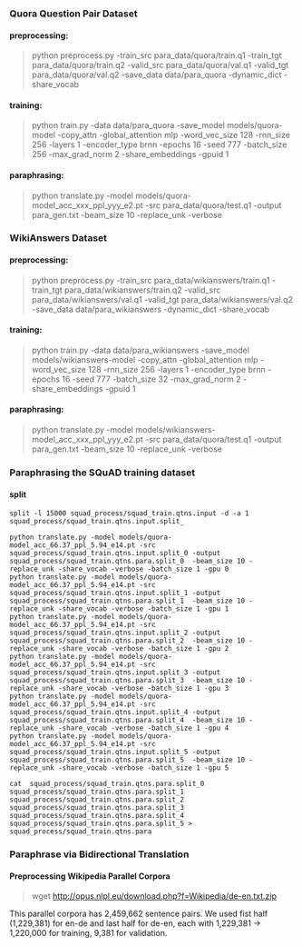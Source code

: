 ### Quora Question Pair Dataset  

#### preprocessing: 

> python preprocess.py -train_src para_data/quora/train.q1 -train_tgt para_data/quora/train.q2  -valid_src para_data/quora/val.q1 -valid_tgt para_data/quora/val.q2 -save_data data/para_quora -dynamic_dict -share_vocab

#### training:

> python train.py -data data/para_quora -save_model models/quora-model -copy_attn -global_attention mlp -word_vec_size 128 -rnn_size 256 -layers 1 -encoder_type brnn -epochs 16 -seed 777 -batch_size 256 -max_grad_norm 2 -share_embeddings -gpuid 1


#### paraphrasing:

> python translate.py -model models/quora-model_acc_xxx_ppl_yyy_e2.pt -src para_data/quora/test.q1 -output para_gen.txt  -beam_size 10 -replace_unk -verbose


### WikiAnswers Dataset
#### preprocessing:


> python preprocess.py -train_src para_data/wikianswers/train.q1 -train_tgt para_data/wikianswers/train.q2  -valid_src para_data/wikianswers/val.q1 -valid_tgt para_data/wikianswers/val.q2 -save_data data/para_wikianswers -dynamic_dict -share_vocab


#### training:


> python train.py -data data/para_wikianswers -save_model models/wikianswers-model -copy_attn -global_attention mlp -word_vec_size 128 -rnn_size 256 -layers 1 -encoder_type brnn -epochs 16 -seed 777 -batch_size 32 -max_grad_norm 2 -share_embeddings -gpuid 1


#### paraphrasing:
 
> python translate.py -model models/wikianswers-model_acc_xxx_ppl_yyy_e2.pt -src para_data/quora/test.q1 -output para_gen.txt  -beam_size 10 -replace_unk -verbose
 


### Paraphrasing the SQuAD training dataset

#### split
```
split -l 15000 squad_process/squad_train.qtns.input -d -a 1 squad_process/squad_train.qtns.input.split_ 

python translate.py -model models/quora-model_acc_66.37_ppl_5.94_e14.pt -src squad_process/squad_train.qtns.input.split_0 -output squad_process/squad_train.qtns.para.split_0  -beam_size 10 -replace_unk -share_vocab -verbose -batch_size 1 -gpu 0
python translate.py -model models/quora-model_acc_66.37_ppl_5.94_e14.pt -src squad_process/squad_train.qtns.input.split_1 -output squad_process/squad_train.qtns.para.split_1  -beam_size 10 -replace_unk -share_vocab -verbose -batch_size 1 -gpu 1
python translate.py -model models/quora-model_acc_66.37_ppl_5.94_e14.pt -src squad_process/squad_train.qtns.input.split_2 -output squad_process/squad_train.qtns.para.split_2  -beam_size 10 -replace_unk -share_vocab -verbose -batch_size 1 -gpu 2
python translate.py -model models/quora-model_acc_66.37_ppl_5.94_e14.pt -src squad_process/squad_train.qtns.input.split_3 -output squad_process/squad_train.qtns.para.split_3  -beam_size 10 -replace_unk -share_vocab -verbose -batch_size 1 -gpu 3
python translate.py -model models/quora-model_acc_66.37_ppl_5.94_e14.pt -src squad_process/squad_train.qtns.input.split_4 -output squad_process/squad_train.qtns.para.split_4  -beam_size 10 -replace_unk -share_vocab -verbose -batch_size 1 -gpu 4
python translate.py -model models/quora-model_acc_66.37_ppl_5.94_e14.pt -src squad_process/squad_train.qtns.input.split_5 -output squad_process/squad_train.qtns.para.split_5  -beam_size 10 -replace_unk -share_vocab -verbose -batch_size 1 -gpu 5

cat  squad_process/squad_train.qtns.para.split_0 squad_process/squad_train.qtns.para.split_1 squad_process/squad_train.qtns.para.split_2 squad_process/squad_train.qtns.para.split_3 squad_process/squad_train.qtns.para.split_4 squad_process/squad_train.qtns.para.split_5 > squad_process/squad_train.qtns.para
```

### Paraphrase via Bidirectional Translation 

#### Preprocessing Wikipedia Parallel Corpora
 
> wget http://opus.nlpl.eu/download.php?f=Wikipedia/de-en.txt.zip

This parallel corpora has 2,459,662 sentence pairs. 
We used fist half (1,229,381) for en-de and last half for de-en, each with 1,229,381 -> 1,220,000 for training, 9,381 for validation.
